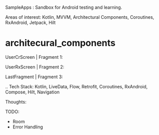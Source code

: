 
SampleApps :
Sandbox for Android testing and learning.

Areas of interest:
Kotlin, MVVM, Architectural Components, Coroutines, RxAndroid, Jetpack, Hilt

# architecural_components
UserCrScreen | Fragment 1:

UserRxScreen | Fragment 2:

LastFragment | Fragment 3:

..
Tech Stack: 
Kotlin, LiveData, Flow, Retrofit, Coroutines, RxAndroid, Compose, Hilt, Navigation

Thoughts:

TODO:
- Room
- Error Handling

